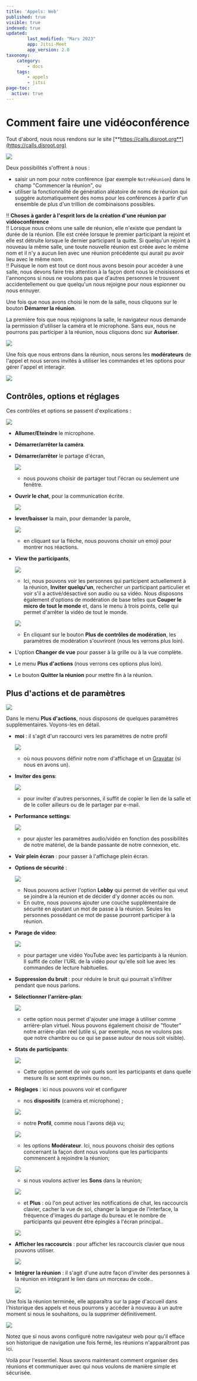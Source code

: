 ```yaml
---
title: 'Appels: Web'
published: true
visible: true
indexed: true
updated:
        last_modified: "Mars 2023"
        app: Jitsi-Meet
        app_version: 2.0
taxonomy:
    category:
        - docs
    tags:
        - appels
        - jitsi
page-toc:
  active: true
---
```


# Comment faire une vidéoconférence

Tout d'abord, nous nous rendons sur le site [**https://calls.disroot.org**](https://calls.disroot.org)

![](en/interface.png)

Deux possibilités s'offrent à nous :
- saisir un nom pour notre conférence (par exemple `NotreRéunion`) dans le champ "Commencer la réunion", ou
- utiliser la fonctionnalité de génération aléatoire de noms de réunion qui suggère automatiquement des noms pour les conférences à partir d'un ensemble de plus d'un trillion de combinaisons possibles.

!! **Choses à garder à l'esprit lors de la création d'une réunion par vidéoconférence**  
!! Lorsque nous créons une salle de réunion, elle n'existe que pendant la durée de la réunion. Elle est créée lorsque le premier participant la rejoint et elle est détruite lorsque le dernier participant la quitte. Si quelqu'un rejoint à nouveau la même salle, une toute nouvelle réunion est créée avec le même nom et il n'y a aucun lien avec une réunion précédente qui aurait pu avoir lieu avec le même nom.  
!! Puisque le nom est tout ce dont nous avons besoin pour accéder à une salle, nous devons faire très attention à la façon dont nous le choisissons et l'annonçons si nous ne voulons pas que d'autres personnes le trouvent accidentellement ou que quelqu'un nous rejoigne pour nous espionner ou nous ennuyer. 

Une fois que nous avons choisi le nom de la salle, nous cliquons sur le bouton **Démarrer la réunion**.

La première fois que nous rejoignons la salle, le navigateur nous demande la permission d'utiliser la caméra et le microphone. Sans eux, nous ne pourrons pas participer à la réunion, nous cliquons donc sur **Autoriser**.

![](en/permissions.png)

Une fois que nous entrons dans la réunion, nous serons les **modérateurs** de l'appel et nous serons invités à utiliser les commandes et les options pour gérer l'appel et interagir.

![](en/meeting.png)

## Contrôles, options et réglages
Ces contrôles et options se passent d'explications :

![](en/options.gif)

- **Allumer/Eteindre** le microphone.
- **Démarrer/arrêter la caméra**.
- **Démarrer/arrêter** le partage d'écran,

  ![](en/share.screen.png)

  - nous pouvons choisir de partager tout l'écran ou seulement une fenêtre.

- **Ouvrir le chat**, pour la communication écrite.

  ![](en/chat.png)

- **lever/baisser** la main, pour demander la parole,

  ![](en/raise.png)

  - en cliquant sur la flèche, nous pouvons choisir un emoji pour montrer nos réactions.

- **View the participants**,

  ![](en/participants.png)

  - Ici, nous pouvons voir les personnes qui participent actuellement à la réunion, **Inviter quelqu'un**, rechercher un participant particulier et voir s'il a activé/désactivé son audio ou sa vidéo. Nous disposons également d'options de modération de base telles que **Couper le micro de tout le monde** et, dans le menu à trois points, celle qui permet d'arrêter la vidéo de tout le monde.

  ![](en/moderation.options.png)

  * En cliquant sur le bouton **Plus de contrôles de modération**, les paramètres de modération s'ouvriront (nous les verrons plus loin).

- L'option **Changer de vue** pour passer à la grille ou à la vue complète.

- Le menu **Plus d'actions** (nous verrons ces options plus loin).

- Le bouton **Quitter la réunion** pour mettre fin à la réunion.

## Plus d'actions et de paramètres

![](en/more.actions.png)

Dans le menu **Plus d'actions**, nous disposons de quelques paramètres supplémentaires. Voyons-les en détail.

- **moi** : il s'agit d'un raccourci vers les paramètres de notre profil

  ![](en/me.png)

  * où nous pouvons définir notre nom d'affichage et un [Gravatar](https://en.wikipedia.org/wiki/Gravatar) (si nous en avons un).

- **Inviter des gens**:

  ![](en/invite.png)

  * pour inviter d'autres personnes, il suffit de copier le lien de la salle et de le coller ailleurs ou de le partager par e-mail.

- **Performance settings**:

  ![](en/performance.png)

  * pour ajuster les paramètres audio/vidéo en fonction des possibilités de notre matériel, de la bande passante de notre connexion, etc.

- **Voir plein écran** : pour passer à l'affichage plein écran.

- **Options de sécurité** :

  ![](en/security.png)

  * Nous pouvons activer l'option **Lobby** qui permet de vérifier qui veut se joindre à la réunion et de décider d'y donner accès ou non.
  * En outre, nous pouvons ajouter une couche supplémentaire de sécurité en ajoutant un mot de passe à la réunion. Seules les personnes possédant ce mot de passe pourront participer à la réunion.

- **Parage de video**:

  ![](en/share.video.png)

  * pour partager une vidéo YouTube avec les participants à la réunion. Il suffit de coller l'URL de la vidéo pour qu'elle soit lue avec les commandes de lecture habituelles.

- **Suppression du bruit** : pour réduire le bruit qui pourrait s'infiltrer pendant que nous parlons.

- **Sélectionner l'arrière-plan**:

  ![](en/backgrounds.png)

  * cette option nous permet d'ajouter une image à utiliser comme arrière-plan virtuel. Nous pouvons également choisir de "flouter" notre arrière-plan réel (utile si, par exemple, nous ne voulons pas que notre chambre ou ce qui se passe autour de nous soit visible).

- **Stats de participants**:

  ![](en/participants.stats.png)

  * Cette option permet de voir quels sont les participants et dans quelle mesure ils se sont exprimés ou non..

- **Réglages** : ici nous pouvons voir et configurer
  * nos **dispositifs** (caméra et microphone) ;

  ![](en/settings.devices.png)

  * notre **Profil**, comme nous l'avons déjà vu;

  ![](en/settings.profile.png)

  * les options **Modérateur**. Ici, nous pouvons choisir des options concernant la façon dont nous voulons que les participants commencent à rejoindre la réunion;

  ![](en/settings.moderator.png)

  * si nous voulons activer les **Sons** dans la réunion;

  ![](en/settings.sounds.png)

  * et **Plus** : où l'on peut activer les notifications de chat, les raccourcis clavier, cacher la vue de soi, changer la langue de l'interface, la fréquence d'images du partage du bureau et le nombre de participants qui peuvent être épinglés à l'écran principal..

  ![](en/settings.more.png)

- **Afficher les raccourcis** : pour afficher les raccourcis clavier que nous pouvons utiliser.

  ![](en/shortcuts.png)

- **Intégrer la réunion** : il s'agit d'une autre façon d'inviter des personnes à la réunion en intégrant le lien dans un morceau de code..

  ![](en/embed.png)


Une fois la réunion terminée, elle apparaîtra sur la page d'accueil dans l'historique des appels et nous pourrons y accéder à nouveau à un autre moment si nous le souhaitons, ou la supprimer définitivement. 

![](en/history.png)

Notez que si nous avons configuré notre navigateur web pour qu'il efface son historique de navigation une fois fermé, les réunions n'apparaîtront pas ici.

Voilà pour l'essentiel. Nous savons maintenant comment organiser des réunions et communiquer avec qui nous voulons de manière simple et sécurisée.